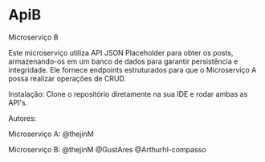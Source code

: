 # ApiB

Microserviço B

  Este microserviço utiliza API JSON Placeholder para obter os posts, armazenando-os em um banco 
de dados para garantir persistência e integridade. Ele fornece endpoints estruturados para que o Microserviço A 
possa realizar operações de CRUD.


Instalação:
	Clone o repositório diretamente na sua IDE e rodar ambas as API's.


Autores:

Microserviço A:
@thejinM

Microserviço B:
@thejinM
@GustAres
@Arthurhl-compasso